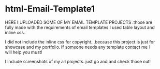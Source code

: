 # html-Email-Template1

HERE I UPLOADED SOME OF MY EMAIL  TEMPLATE PROJECTS .those are fully made with the requirements of email templates I used table layout and inline css.

I did not include the inline css for copyright...because this project is just for showcase and my portfolio. If someone needs any template contact me I will help you must!

I include screenshots of my all projects..just go and and check those out!

